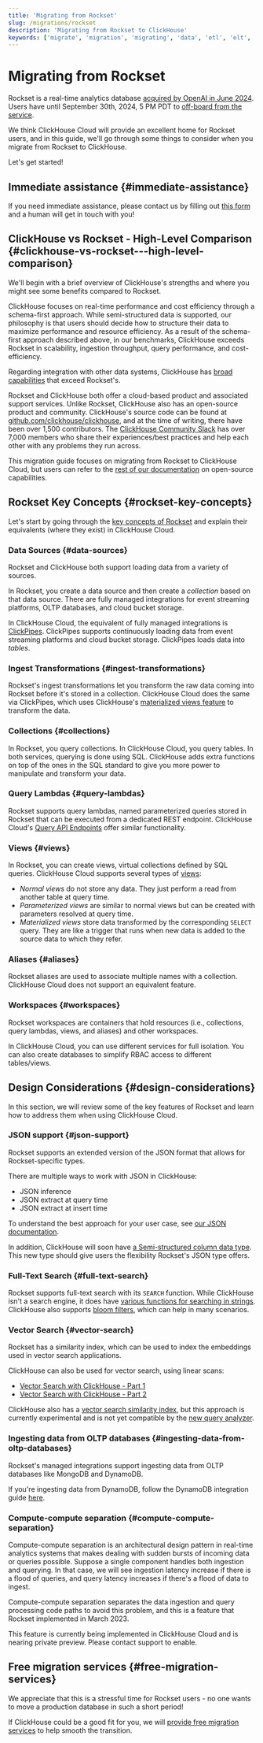 ```yaml
---
title: 'Migrating from Rockset'
slug: /migrations/rockset
description: 'Migrating from Rockset to ClickHouse'
keywords: ['migrate', 'migration', 'migrating', 'data', 'etl', 'elt', 'Rockset']
---
```


# Migrating from Rockset

Rockset is a real-time analytics database [acquired by OpenAI in June 2024](https://rockset.com/blog/openai-acquires-rockset/).
Users have until September 30th, 2024, 5 PM PDT to [off-board from the service](https://docs.rockset.com/documentation/docs/faq).

We think ClickHouse Cloud will provide an excellent home for Rockset users, and in this guide, we'll go through some things to consider when you migrate from Rockset to ClickHouse.

Let's get started!

## Immediate assistance \{#immediate-assistance}

If you need immediate assistance, please contact us by filling out [this form](https://clickhouse.com/company/contact?loc=docs-rockest-migrations) and a human will get in touch with you! 


## ClickHouse vs Rockset - High-Level Comparison \{#clickhouse-vs-rockset---high-level-comparison}

We'll begin with a brief overview of ClickHouse's strengths and where you might see some benefits compared to Rockset.

ClickHouse focuses on real-time performance and cost efficiency through a schema-first approach. 
While semi-structured data is supported, our philosophy is that users should decide how to structure their data to maximize performance and resource efficiency. 
As a result of the schema-first approach described above, in our benchmarks, ClickHouse exceeds Rockset in scalability, ingestion throughput, query performance, and cost-efficiency.

Regarding integration with other data systems, ClickHouse has [broad capabilities](/integrations) that exceed Rockset's.

Rockset and ClickHouse both offer a cloud-based product and associated support services.
Unlike Rockset, ClickHouse also has an open-source product and community.
ClickHouse's source code can be found at [github.com/clickhouse/clickhouse](https://github.com/clickhouse/clickhouse), and at the time of writing, there have been over 1,500 contributors.
The [ClickHouse Community Slack](https://clickhouse.com/slack) has over 7,000 members who share their experiences/best practices and help each other with any problems they run across.

This migration guide focuses on migrating from Rockset to ClickHouse Cloud, but users can refer to the [rest of our documentation](/) on open-source capabilities.

## Rockset Key Concepts \{#rockset-key-concepts}

Let's start by going through the [key concepts of Rockset](https://docs.rockset.com/documentation/docs/key-concepts) and explain their equivalents (where they exist) in ClickHouse Cloud.

### Data Sources \{#data-sources}

Rockset and ClickHouse both support loading data from a variety of sources. 

In Rockset, you create a data source and then create a _collection_ based on that data source.
There are fully managed integrations for event streaming platforms, OLTP databases, and cloud bucket storage.

In ClickHouse Cloud, the equivalent of fully managed integrations is [ClickPipes](/integrations/clickpipes).
ClickPipes supports continuously loading data from event streaming platforms and cloud bucket storage.
ClickPipes loads data into _tables_.

### Ingest Transformations \{#ingest-transformations}

Rockset's ingest transformations let you transform the raw data coming into Rockset before it's stored in a collection.
ClickHouse Cloud does the same via ClickPipes, which uses ClickHouse's [materialized views feature](/guides/developer/cascading-materialized-views) to transform the data.

### Collections \{#collections}

In Rockset, you query collections. In ClickHouse Cloud, you query tables.
In both services, querying is done using SQL.
ClickHouse adds extra functions on top of the ones in the SQL standard to give you more power to manipulate and transform your data.

### Query Lambdas \{#query-lambdas}

Rockset supports query lambdas, named parameterized queries stored in Rockset that can be executed from a dedicated REST endpoint.
ClickHouse Cloud's [Query API Endpoints](/cloud/get-started/query-endpoints) offer similar functionality.

### Views \{#views}

In Rockset, you can create views, virtual collections defined by SQL queries.
ClickHouse Cloud supports several types of [views](/sql-reference/statements/create/view):

* _Normal views_ do not store any data. They just perform a read from another table at query time.
* _Parameterized views_ are similar to normal views but can be created with parameters resolved at query time.
* _Materialized views_ store data transformed by the corresponding `SELECT` query. They are like a trigger that runs when new data is added to the source data to which they refer.

### Aliases \{#aliases}

Rockset aliases are used to associate multiple names with a collection.
ClickHouse Cloud does not support an equivalent feature.

### Workspaces \{#workspaces}

Rockset workspaces are containers that hold resources (i.e., collections, query lambdas, views, and aliases) and other workspaces.

In ClickHouse Cloud, you can use different services for full isolation.
You can also create databases to simplify RBAC access to different tables/views. 

## Design Considerations \{#design-considerations}

In this section, we will review some of the key features of Rockset and learn how to address them when using ClickHouse Cloud. 

### JSON support \{#json-support}

Rockset supports an extended version of the JSON format that allows for Rockset-specific types.

There are multiple ways to work with JSON in ClickHouse:

* JSON inference
* JSON extract at query time
* JSON extract at insert time

To understand the best approach for your user case, see [our JSON documentation](/integrations/data-formats/json/overview).

In addition, ClickHouse will soon have [a Semi-structured column data type](https://github.com/ClickHouse/ClickHouse/issues/54864).
This new type should give users the flexibility Rockset's JSON type offers.

### Full-Text Search \{#full-text-search}

Rockset supports full-text search with its `SEARCH` function.
While ClickHouse isn't a search engine, it does have [various functions for searching in strings](/sql-reference/functions/string-search-functions). 
ClickHouse also supports [bloom filters](/optimize/skipping-indexes), which can help in many scenarios.

### Vector Search \{#vector-search}

Rockset has a similarity index, which can be used to index the embeddings used in vector search applications.

ClickHouse can also be used for vector search, using linear scans:
- [Vector Search with ClickHouse - Part 1](https://clickhouse.com/blog/vector-search-clickhouse-p1?loc=docs-rockest-migrations)
- [Vector Search with ClickHouse - Part 2](https://clickhouse.com/blog/vector-search-clickhouse-p2?loc=docs-rockest-migrations)

ClickHouse also has a [vector search similarity index](/engines/table-engines/mergetree-family/annindexes), but this approach is currently experimental and is not yet compatible by the [new query analyzer](/guides/developer/understanding-query-execution-with-the-analyzer). 

### Ingesting data from OLTP databases \{#ingesting-data-from-oltp-databases}

Rockset's managed integrations support ingesting data from OLTP databases like MongoDB and DynamoDB.

If you're ingesting data from DynamoDB, follow the DynamoDB integration guide [here](/integrations/data-ingestion/dbms/dynamodb/index.md).

### Compute-compute separation \{#compute-compute-separation}

Compute-compute separation is an architectural design pattern in real-time analytics systems that makes dealing with sudden bursts of incoming data or queries possible.
Suppose a single component handles both ingestion and querying. 
In that case, we will see ingestion latency increase if there is a flood of queries, and query latency increases if there's a flood of data to ingest.

Compute-compute separation separates the data ingestion and query processing code paths to avoid this problem, and this is a feature that Rockset implemented in March 2023.

This feature is currently being implemented in ClickHouse Cloud and is nearing private preview. Please contact support to enable.

## Free migration services \{#free-migration-services}

We appreciate that this is a stressful time for Rockset users - no one wants to move a production database in such a short period!

If ClickHouse could be a good fit for you, we will [provide free migration services](https://clickhouse.com/comparison/rockset?loc=docs-rockest-migrations) to help smooth the transition. 
